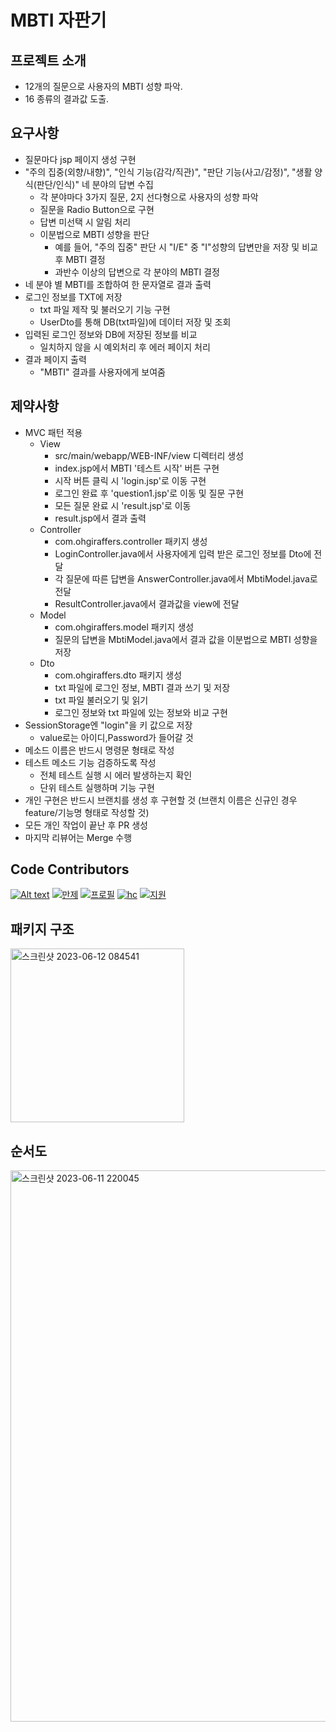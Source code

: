 # MBTI 자판기

## 프로젝트 소개
- 12개의 질문으로 사용자의 MBTI 성향 파악.
- 16 종류의 결과값 도출.

## 요구사항
- 질문마다 jsp 페이지 생성 구현
- "주의 집중(외향/내향)", "인식 기능(감각/직관)", "판단 기능(사고/감정)", "생활 양식(판단/인식)" 네 분야의 답변 수집
  - 각 분야마다 3가지 질문, 2지 선다형으로 사용자의 성향 파악
  - 질문을 Radio Button으로 구현
  - 답변 미선택 시 알림 처리
  - 이분법으로 MBTI 성향을 판단
    - 예를 들어, "주의 집중" 판단 시 "I/E" 중 "I"성향의 답변만을 저장 및 비교 후 MBTI 결정
    - 과반수 이상의 답변으로 각 분야의 MBTI 결정
- 네 분야 별 MBTI를 조합하여 한 문자열로 결과 출력
- 로그인 정보를 TXT에 저장
  - txt 파일 제작 및 불러오기 기능 구현
  - UserDto를 통해 DB(txt파일)에 데이터 저장 및 조회
- 입력된 로그인 정보와 DB에 저장된 정보를 비교
  - 일치하지 않을 시 예외처리 후 에러 페이지 처리
- 결과 페이지 출력
  - "MBTI" 결과를 사용자에게 보여줌

## 제약사항
- MVC 패턴 적용
  - View
    - src/main/webapp/WEB-INF/view 디렉터리 생성
    - index.jsp에서 MBTI '테스트 시작' 버튼 구현
    - 시작 버튼 클릭 시 'login.jsp'로 이동 구현
    - 로그인 완료 후 'question1.jsp'로 이동 및 질문 구현
    - 모든 질문 완료 시 'result.jsp'로 이동
    - result.jsp에서 결과 출력
  - Controller
    - com.ohgiraffers.controller 패키지 생성
    - LoginController.java에서 사용자에게 입력 받은 로그인 정보를 Dto에 전달
    - 각 질문에 따른 답변을 AnswerController.java에서 MbtiModel.java로 전달
    - ResultController.java에서 결과값을 view에 전달
  - Model
    - com.ohgiraffers.model 패키지 생성
    - 질문의 답변을 MbtiModel.java에서 결과 값을 이분법으로 MBTI 성향을 저장
  - Dto
    - com.ohgiraffers.dto 패키지 생성
    - txt 파일에 로그인 정보, MBTI 결과 쓰기 및 저장
    - txt 파일 불러오기 및 읽기
    - 로그인 정보와 txt 파일에 있는 정보와 비교 구현
- SessionStorage엔 "login"을 키 값으로 저장
  - value로는 아이디,Password가 들어갈 것  
- 메소드 이름은 반드시 명령문 형태로 작성
- 테스트 메소드 기능 검증하도록 작성
  - 전체 테스트 실행 시 에러 발생하는지 확인
  - 단위 테스트 실행하며 기능 구현
- 개인 구현은 반드시 브랜치를 생성 후 구현할 것
  (브랜치 이름은 신규인 경우 feature/기능명 형태로 작성할 것)
- 모든 개인 작업이 끝난 후 PR 생성
- 마지막 리뷰어는 Merge 수행

## Code Contributors
[![Alt text](https://avatars.githubusercontent.com/u/88484476?v=4)](https://github.com/Dylan-SonJungin)
[![만제](https://avatars.githubusercontent.com/u/98208452?v=4)](https://github.com/fakerdeft)
[![프로필](https://avatars.githubusercontent.com/u/115992753?v=4)](https://github.com/Subak-Uncle)
[![hc](https://avatars.githubusercontent.com/u/134986842?v=4)](https://github.com/ahnichan)
[![지원](https://avatars.githubusercontent.com/u/19159759?v=4)](https://github.com/jiwon11)


## 패키지 구조
<img width="278" alt="스크린샷 2023-06-12 084541" src="https://github.com/MTVS-Server/finalProject/assets/88484476/fd5695f3-81f8-4d02-a492-73d3290ea75b">


## 순서도

<img width="882" alt="스크린샷 2023-06-11 220045" src="https://github.com/MTVS-Server/finalProject/assets/88484476/3db2e48e-4e52-412d-92de-69a461d745d1">


